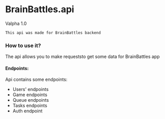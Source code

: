 # BrainBattles.api 
Valpha 1.0


    This api was made for BrainBattles backend

### How to use it?
The api allows you to make requeststo get some data 
for BrainBattles app

#### Endpoints:
Api contains some endpoints:

- Users' endpoints
- Game endpoints
- Queue endpoints
- Tasks endpoints
- Auth endpoint
